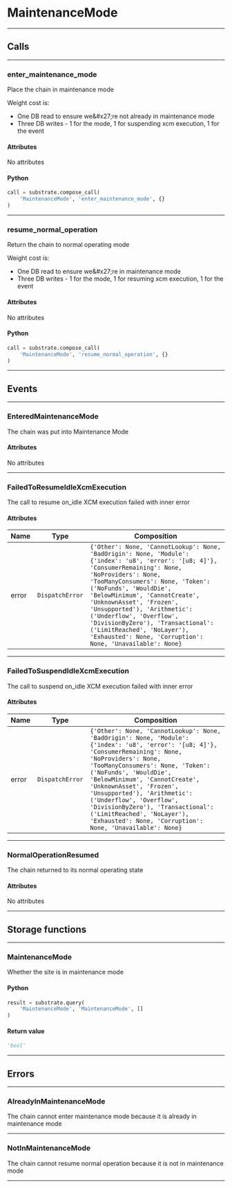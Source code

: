
# MaintenanceMode

---------
## Calls

---------
### enter_maintenance_mode
Place the chain in maintenance mode

Weight cost is:
* One DB read to ensure we&\#x27;re not already in maintenance mode
* Three DB writes - 1 for the mode, 1 for suspending xcm execution, 1 for the event
#### Attributes
No attributes

#### Python
```python
call = substrate.compose_call(
    'MaintenanceMode', 'enter_maintenance_mode', {}
)
```

---------
### resume_normal_operation
Return the chain to normal operating mode

Weight cost is:
* One DB read to ensure we&\#x27;re in maintenance mode
* Three DB writes - 1 for the mode, 1 for resuming xcm execution, 1 for the event
#### Attributes
No attributes

#### Python
```python
call = substrate.compose_call(
    'MaintenanceMode', 'resume_normal_operation', {}
)
```

---------
## Events

---------
### EnteredMaintenanceMode
The chain was put into Maintenance Mode
#### Attributes
No attributes

---------
### FailedToResumeIdleXcmExecution
The call to resume on_idle XCM execution failed with inner error
#### Attributes
| Name | Type | Composition
| -------- | -------- | -------- |
| error | `DispatchError` | ```{'Other': None, 'CannotLookup': None, 'BadOrigin': None, 'Module': {'index': 'u8', 'error': '[u8; 4]'}, 'ConsumerRemaining': None, 'NoProviders': None, 'TooManyConsumers': None, 'Token': ('NoFunds', 'WouldDie', 'BelowMinimum', 'CannotCreate', 'UnknownAsset', 'Frozen', 'Unsupported'), 'Arithmetic': ('Underflow', 'Overflow', 'DivisionByZero'), 'Transactional': ('LimitReached', 'NoLayer'), 'Exhausted': None, 'Corruption': None, 'Unavailable': None}```

---------
### FailedToSuspendIdleXcmExecution
The call to suspend on_idle XCM execution failed with inner error
#### Attributes
| Name | Type | Composition
| -------- | -------- | -------- |
| error | `DispatchError` | ```{'Other': None, 'CannotLookup': None, 'BadOrigin': None, 'Module': {'index': 'u8', 'error': '[u8; 4]'}, 'ConsumerRemaining': None, 'NoProviders': None, 'TooManyConsumers': None, 'Token': ('NoFunds', 'WouldDie', 'BelowMinimum', 'CannotCreate', 'UnknownAsset', 'Frozen', 'Unsupported'), 'Arithmetic': ('Underflow', 'Overflow', 'DivisionByZero'), 'Transactional': ('LimitReached', 'NoLayer'), 'Exhausted': None, 'Corruption': None, 'Unavailable': None}```

---------
### NormalOperationResumed
The chain returned to its normal operating state
#### Attributes
No attributes

---------
## Storage functions

---------
### MaintenanceMode
 Whether the site is in maintenance mode

#### Python
```python
result = substrate.query(
    'MaintenanceMode', 'MaintenanceMode', []
)
```

#### Return value
```python
'bool'
```
---------
## Errors

---------
### AlreadyInMaintenanceMode
The chain cannot enter maintenance mode because it is already in maintenance mode

---------
### NotInMaintenanceMode
The chain cannot resume normal operation because it is not in maintenance mode

---------